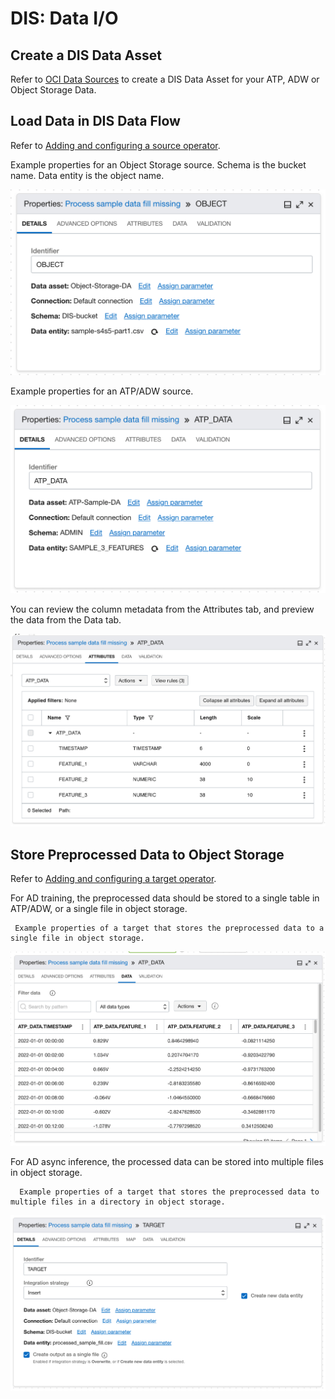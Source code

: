 
# DIS: Data I/O

## Create a DIS Data Asset


Refer to [OCI Data Sources](https://docs.oracle.com/en-us/iaas/data-integration/using/data-assets.htm#oci-source) to create a DIS Data Asset for your ATP, ADW or Object Storage Data.

## Load Data in DIS Data Flow


Refer to [Adding and configuring a source operator](https://docs.oracle.com/en-us/iaas/data-integration/using/using-operators.htm#add-source-operator).


Example properties for an Object Storage source. Schema is the bucket name. Data entity is the object name.

![image info](./utils/DIO1.png)


Example properties for an ATP/ADW source.

![image info](./utils/DIO2.png)

You can review the column metadata from the Attributes tab, and preview the data from the Data tab.

![image info](./utils/DIO3.png)


## Store Preprocessed Data to Object Storage


Refer to [Adding and configuring a target operator](https://confluence.oci.oraclecorp.com/pages/viewpage.action?pageId=1594657765#:~:text=Adding%20and%20configuring%20a%20target%20operator).


For AD training, the preprocessed data should be stored to a single table in ATP/ADW, or a single file in object storage.
    
     Example properties of a target that stores the preprocessed data to a single file in object storage.

![image info](./utils/DIO4.png)

For AD async inference, the processed data can be stored into multiple files in object storage.

      Example properties of a target that stores the preprocessed data to multiple files in a directory in object storage.

![image info](./utils/DIO5.png)

